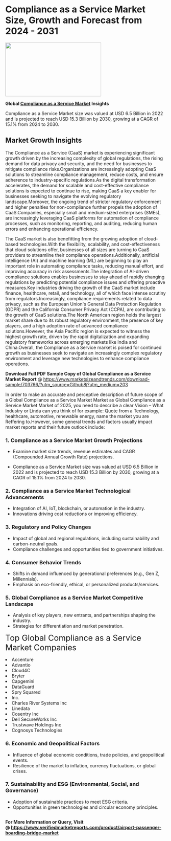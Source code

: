 <H1>Compliance as a Service Market Size, Growth and Forecast from 2024 - 2031</H1><img class="aligncenter size-medium wp-image-584254" src="https://thirdeyenews.in/wp-content/uploads/2024/09/Global-Market-Research-300x168.jpeg" alt="" width="300" height="168" /><p><strong>Global&nbsp;<a href="https://www.marketsizeandtrends.com/download-sample/703766/?utm_source=Github8j?utm_medium=203">Compliance as a Service Market</a> Insights</strong></p><p>Compliance as a Service Market size was valued at USD 6.5 Billion in 2022 and is projected to reach USD 15.3 Billion by 2030, growing at a CAGR of 15.1% from 2024 to 2030.</p><p><h2>Market Growth Insights</h2> <p>The Compliance as a Service (CaaS) market is experiencing significant growth driven by the increasing complexity of global regulations, the rising demand for data privacy and security, and the need for businesses to mitigate compliance risks.Organizations are increasingly adopting CaaS solutions to streamline compliance management, reduce costs, and ensure adherence to industry-specific regulations.As the digital transformation accelerates, the demand for scalable and cost-effective compliance solutions is expected to continue to rise, making CaaS a key enabler for businesses seeking to navigate the evolving regulatory landscape.Moreover, the ongoing trend of stricter regulatory enforcement and higher penalties for non-compliance further propels the adoption of CaaS.Companies, especially small and medium-sized enterprises (SMEs), are increasingly leveraging CaaS platforms for automation of compliance processes, such as monitoring, reporting, and auditing, reducing human errors and enhancing operational efficiency.</p> <p>The CaaS market is also benefitting from the growing adoption of cloud-based technologies.With the flexibility, scalability, and cost-effectiveness that cloud solutions offer, businesses of all sizes are turning to CaaS providers to streamline their compliance operations.Additionally, artificial intelligence (AI) and machine learning (ML) are beginning to play an important role in automating compliance tasks, reducing manual effort, and improving accuracy in risk assessments.The integration of AI-driven compliance solutions enables businesses to stay ahead of rapidly changing regulations by predicting potential compliance issues and offering proactive measures.Key industries driving the growth of the CaaS market include finance, healthcare, retail, and technology, all of which face intense scrutiny from regulators.Increasingly, compliance requirements related to data privacy, such as the European Union's General Data Protection Regulation (GDPR) and the California Consumer Privacy Act (CCPA), are contributing to the growth of CaaS solutions.The North American region holds the largest market share due to its robust regulatory environment, the presence of key players, and a high adoption rate of advanced compliance solutions.However, the Asia Pacific region is expected to witness the highest growth rate, driven by the rapid digitalization and expanding regulatory frameworks across emerging markets like India and China.Overall, the Compliance as a Service market is poised for continued growth as businesses seek to navigate an increasingly complex regulatory environment and leverage new technologies to enhance compliance operations.</p> <p><span class=""><strong>Download Full PDF Sample Copy of Global Compliance as a Service Market Report</strong> @ <a href="https://www.marketsizeandtrends.com/download-sample/703766/?utm_source=Github8j?utm_medium=203" target="_blank">https://www.marketsizeandtrends.com/download-sample/703766/?utm_source=Github8j?utm_medium=203</a></span></p><p>In order to make an accurate and perceptive description of future scope of a Global&nbsp;Compliance as a Service Market Market as Global&nbsp;Compliance as a Service Market Market of 2025, you need to describe a clear Vision &ndash; What Industry or Linda can you think of for example: Quote from a Technology, healthcare, automotive, renewable energy, name the market you are Reffering to.However, some general trends and factors usually impact market reports and their future outlook include:</p><h3>1.&nbsp;<strong>Compliance as a Service Market Growth Projections</strong></h3><ul><li>Examine market size trends, revenue estimates and CAGR (Compounded Annual Growth Rate) projections.</li><li><p>Compliance as a Service Market size was valued at USD 6.5 Billion in 2022 and is projected to reach USD 15.3 Billion by 2030, growing at a CAGR of 15.1% from 2024 to 2030.</p></li></ul><h3>2.&nbsp;<strong>Compliance as a Service Market Technological Advancements</strong></h3><ul><li>Integration of AI, IoT, blockchain, or automation in the industry.</li><li>Innovations driving cost reductions or improving efficiency.</li></ul><h3>3.&nbsp;<strong>Regulatory and Policy Changes</strong></h3><ul><li>Impact of global and regional regulations, including sustainability and carbon-neutral goals.</li><li>Compliance challenges and opportunities tied to government initiatives.</li></ul><h3>4.&nbsp;<strong>Consumer Behavior Trends</strong></h3><ul><li>Shifts in demand influenced by generational preferences (e.g., Gen Z, Millennials).</li><li>Emphasis on eco-friendly, ethical, or personalized products/services.</li></ul><h3>5.&nbsp;<strong>Global Compliance as a Service Market Competitive Landscape</strong></h3><ul><li>Analysis of key players, new entrants, and partnerships shaping the industry.</li><li>Strategies for differentiation and market penetration.</li></ul><p data-pm-slice="1 1 []"><span style="color: inherit; font-family: inherit; font-size: 25px;">Top Global Compliance as a Service Market Companies</span></p><div class="" data-test-id=""><p><li>Accenture</li><li> Advantio</li><li> Cloud4C</li><li> Bryter</li><li> Capgemini</li><li> DataGuard</li><li> Spry Squared</li><li> Inc.</li><li> Charles River Systems Inc</li><li> Linedata</li><li> Cosentry Inc</li><li> Dell SecureWorks Inc</li><li> Trustwave Holdings Inc</li><li> Cognosys Technologies</li></p></div><h3>6.&nbsp;<strong>Economic and Geopolitical Factors</strong></h3><ul><li>Influence of global economic conditions, trade policies, and geopolitical events.</li><li>Resilience of the market to inflation, currency fluctuations, or global crises.</li></ul><h3>7.&nbsp;<strong>Sustainability and ESG (Environmental, Social, and Governance)</strong></h3><ul><li>Adoption of sustainable practices to meet ESG criteria.</li><li>Opportunities in green technologies and circular economy principles.</li></ul><h2><strong style="font-size: 14px;">For More Information or Query, Visit @&nbsp;</strong><a style="background-color: #ffffff; font-size: 14px;" href="https://www.marketsizeandtrends.com/report/compliance-as-a-service-market/" target="_blank">https://www.verifiedmarketreports.com/product/airport-passenger-boarding-bridge-market</a></h2>